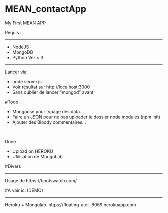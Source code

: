# MEAN_contactApp
My First MEAN APP

Requis :
<hr>
<ul>
<li>NodeJS</li>
<li>MongoDB</li>
<li>Python Ver < 3</li>
</ul>
<hr>

Lancer via:
* node server.js
* Voir résultat sur http://localhost:3000
* Sans oublier de lancer "mongod" avant

#Todo
* Mongoose pour typage des data.
* Faire un JSON pour ne pas uploader le dossier node modules (npm init)
* Ajouter des Bloody commentaires...
<br>

Done

<ul>
<li>Upload on HEROKU
</li>
<li>Utilisation de MongoLab</li>
</ul>

#Divers
<hr>
Usage de https://bootswatch.com/


#A voir ici (DEMO)
<hr>
Heroku + Mongolab.
https://floating-atoll-6069.herokuapp.com
